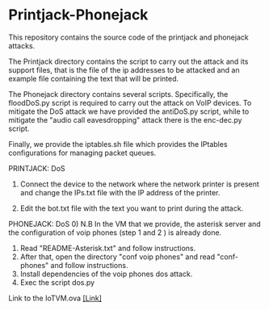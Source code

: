 # Printjack-Phonejack
This repository contains the source code of the printjack and phonejack attacks.

The Printjack directory contains the script to carry out the attack and its support files, that is the file of the ip addresses to be attacked and an example file containing the text that will be printed.

The Phonejack directory contains several scripts. Specifically, the floodDoS.py script is required to carry out the attack on VoIP devices.
To mitigate the DoS attack we have provided the antiDoS.py script, while to mitigate the "audio call eavesdropping" attack there is the enc-dec.py script.

Finally, we provide the iptables.sh file which provides the IPtables configurations for managing packet queues.



PRINTJACK:
DoS
1) Connect the device to the network where the network printer is present and change the IPs.txt file with the IP address of the printer.

2) Edit the bot.txt file with the text you want to print during the attack.



PHONEJACK:
DoS
0) N.B In the VM that we provide, the asterisk server and the configuration of voip phones (step 1 and 2 ) is already done.
1) Read "README-Asterisk.txt" and follow instructions.
2) After that, open the directory "conf voip phones" and read "conf-phones" and follow instructions.
3) Install dependencies of the voip phones dos attack.
4) Exec the script dos.py

Link to the IoTVM.ova [[Link]](https://mega.nz/file/nANFkA5D#WpUe4Tg-gTMbsqL40tF4ff9t95kI5anCr1BvCCHCp6k)
